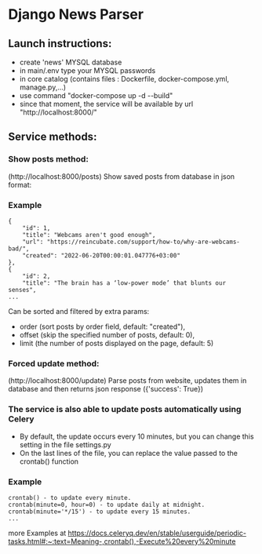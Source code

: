 # Django News Parser
## Launch instructions:
- create 'news' MYSQL database 
- in main/.env type your MYSQL passwords
- in core catalog (contains files : Dockerfile, docker-compose.yml, manage.py,...)
- use command "docker-compose up -d --build"
- since that moment, the service will be available by url "http://localhost:8000/"
## Service methods:
### Show posts method:
(http://localhost:8000/posts)
Show saved posts from database in json format:
### Example
    {
        "id": 1,
        "title": "Webcams aren't good enough",
        "url": "https://reincubate.com/support/how-to/why-are-webcams-bad/",
        "created": "2022-06-20T00:00:01.047776+03:00"
    },
    {
        "id": 2,
        "title": "The brain has a ‘low-power mode’ that blunts our senses",
    ...
Can be sorted and filtered by extra params:
- order (sort posts by order field, default: "created"),
- offset (skip the specified number of posts, default: 0),
- limit (the number of posts displayed on the page, default: 5)
### Forced update method:
(http://localhost:8000/update)
Parse posts from website, updates them in database and then returns json response ({'success': True})
### The service is also able to update posts automatically using Celery
- By default, the update occurs every 10 minutes, but you can change this setting in the file settings.py
- On the last lines of the file, you can replace the value passed to the crontab() function
### Example
    crontab() - to update every minute.
    crontab(minute=0, hour=0) - to update daily at midnight.
    crontab(minute='*/15') - to update every 15 minutes.
    ...
more Examples at https://docs.celeryq.dev/en/stable/userguide/periodic-tasks.html#:~:text=Meaning-,crontab(),-Execute%20every%20minute
